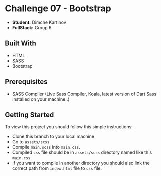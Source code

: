 # Challenge 07 - Bootstrap
- **Student:** Dimche Kartinov
- **FullStack:** Group 6

## Built With
- HTML
- SASS
- Bootstrap

## Prerequisites
- SASS Compiler (Live Sass Compiler, Koala, latest version of Dart Sass installed on your machine..)

## Getting Started
To view this project you should follow this simple instructions:
- Clone this branch to your local machine
- Go to `assets/scss`
- Compile `main.scss` into `main.css`.
- Compiled `css` file should be in `assets/scss` directory named like this `main.css`
- If you want to compile in another directory you should also link the correct path from `index.html` file to `css` file.
